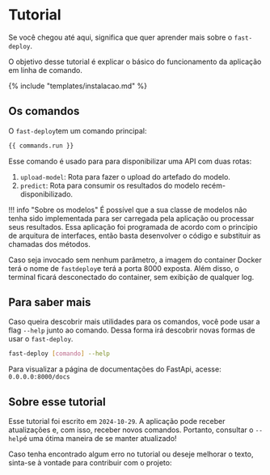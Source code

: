 # Tutorial

Se você chegou até aqui, significa que quer aprender mais sobre o `fast-deploy`.

O objetivo desse tutorial é explicar o básico do funcionamento da aplicação em linha de comando. 


{% include "templates/instalacao.md" %}

## Os comandos

O `fast-deploy`tem um comando principal:

```bash
{{ commands.run }}
```

Esse comando é usado para para disponibilizar uma API com duas rotas:

1. `upload-model`: Rota para fazer o upload do artefado do modelo.
2. `predict`: Rota para consumir os resultados do modelo recém-disponibilizado.

!!! info "Sobre os modelos"
    É possível que a sua classe de modelos não tenha sido implementada para ser carregada pela aplicação ou processar seus resultados. Essa aplicação foi programada de acordo com o princípio de arquitura de interfaces, então basta desenvolver o código e substituir as chamadas dos métodos.

Caso seja invocado sem nenhum parâmetro, a imagem do container Docker terá o nome de `fastdeploy`e terá a porta 8000 exposta. Além disso, o terminal ficará desconectado do container, sem exibição de qualquer log.

## Para saber mais
Caso queira descobrir mais utilidades para os comandos, você pode usar a flag `--help` junto ao comando. Dessa forma irá descobrir novas formas de usar o `fast-deploy`.

```bash
fast-deploy [comando] --help
```

Para visualizar a página de documentações do FastApi, acesse: `0.0.0.0:8000/docs`

## Sobre esse tutorial
Esse tutorial foi escrito em `2024-10-29`. A aplicação pode receber atualizações e, com isso, receber novos comandos. Portanto, consultar o `--help`é uma ótima maneira de se manter atualizado!

Caso tenha encontrado algum erro no tutorial ou deseje melhorar o texto, sinta-se à vontade para contribuir com o projeto:
